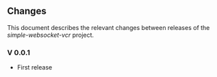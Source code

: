 ## Changes

This document describes the relevant changes between releases of the
_simple-websocket-vcr_ project.

### V 0.0.1

* First release
